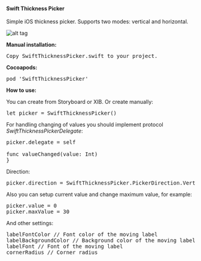 <h4>Swift Thickness Picker</h4>

Simple iOS thickness picker. Supports two modes: vertical and horizontal. 

![alt tag](https://raw.github.com/maximbilan/SwiftThicknessPicker/master/img/img1.png)

<b>Manual installation:</b>
<pre>
Copy SwiftThicknessPicker.swift to your project.
</pre>

<b>Cocoapods:</b>
<pre>
pod 'SwiftThicknessPicker'
</pre>

<b>How to use:</b>

You can create from Storyboard or XIB. Or create manually:
<pre>
let picker = SwiftThicknessPicker()
</pre>
For handling changing of values you should implement protocol <i>SwiftThicknessPickerDelegate</i>:
<pre>
picker.delegate = self

func valueChanged(value: Int)
}
</pre>

Direction:
<pre>
picker.direction = SwiftThicknessPicker.PickerDirection.Vertical // Vertical, Horizontal
</pre>

Also you can setup current value and change maximum value, for example:
<pre>
picker.value = 0
picker.maxValue = 30
</pre>
And other settings:
<pre>
labelFontColor // Font color of the moving label
labelBackgroundColor // Background color of the moving label
labelFont // Font of the moving label
cornerRadius // Corner radius
</pre>
